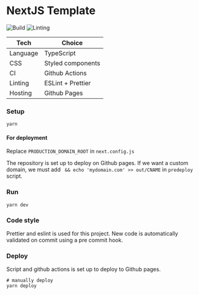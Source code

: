 # NextJS Template

![Build](https://github.com/tomfa/next-template/actions/workflows/deploy.yml/badge.svg)
![Linting](https://github.com/tomfa/next-template/actions/workflows/lint.yml/badge.svg)

| Tech     | Choice            |
| -------- | ----------------- |
| Language | TypeScript        |
| CSS      | Styled components |
| CI       | Github Actions    |
| Linting  | ESLint + Prettier |
| Hosting  | Github Pages      |

### Setup

```
yarn
```

#### For deployment

Replace `PRODUCTION_DOMAIN_ROOT` in `next.config.js`

The repository is set up to deploy on Github pages. If we want a custom domain, we must add ` && echo 'mydomain.com' >> out/CNAME` in `predeploy` script.

### Run

```
yarn dev
```

### Code style

Prettier and eslint is used for this project.
New code is automatically validated on commit using a pre commit hook.

### Deploy

Script and github actions is set up to deploy to Github pages.

```
# manually deploy
yarn deploy
```
